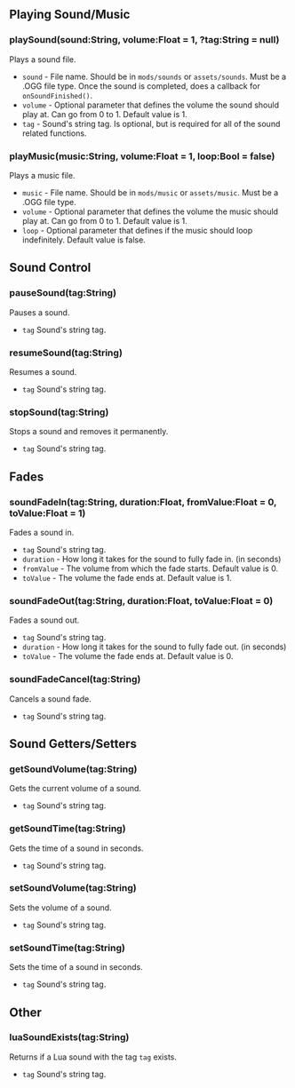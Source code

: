## Playing Sound/Music
### playSound(sound:String, volume:Float = 1, ?tag:String = null)
Plays a sound file.

* `sound` - File name. Should be in `mods/sounds` or `assets/sounds`. Must be a .OGG file type. Once the sound is completed, does a callback for `onSoundFinished()`.
* `volume` - Optional parameter that defines the volume the sound should play at. Can go from 0 to 1. Default value is 1.
* `tag` - Sound's string tag. Is optional, but is required for all of the sound related functions.

### playMusic(music:String, volume:Float = 1, loop:Bool = false)
Plays a music file.

* `music` - File name. Should be in `mods/music` or `assets/music`. Must be a .OGG file type.
* `volume` - Optional parameter that defines the volume the music should play at. Can go from 0 to 1. Default value is 1.
* `loop` - Optional parameter that defines if the music should loop indefinitely. Default value is false.

## Sound Control
### pauseSound(tag:String)
Pauses a sound.

* `tag` Sound's string tag.

### resumeSound(tag:String)
Resumes a sound.

* `tag` Sound's string tag.

### stopSound(tag:String)
Stops a sound and removes it permanently.

* `tag` Sound's string tag.

## Fades
### soundFadeIn(tag:String, duration:Float, fromValue:Float = 0, toValue:Float = 1)
Fades a sound in.

* `tag` Sound's string tag.
* `duration` - How long it takes for the sound to fully fade in. (in seconds)
* `fromValue` - The volume from which the fade starts. Default value is 0.
* `toValue` - The volume the fade ends at. Default value is 1.

### soundFadeOut(tag:String, duration:Float, toValue:Float = 0)
Fades a sound out.

* `tag` Sound's string tag.
* `duration` - How long it takes for the sound to fully fade out. (in seconds)
* `toValue` - The volume the fade ends at. Default value is 0.

### soundFadeCancel(tag:String)
Cancels a sound fade.

* `tag` Sound's string tag.

## Sound Getters/Setters
### getSoundVolume(tag:String)
Gets the current volume of a sound.

* `tag` Sound's string tag.

### getSoundTime(tag:String)
Gets the time of a sound in seconds.

* `tag` Sound's string tag.

### setSoundVolume(tag:String)
Sets the volume of a sound.

* `tag` Sound's string tag.

### setSoundTime(tag:String)
Sets the time of a sound in seconds.

* `tag` Sound's string tag.

## Other
### luaSoundExists(tag:String)
Returns if a Lua sound with the tag `tag` exists.

* `tag` Sound's string tag.